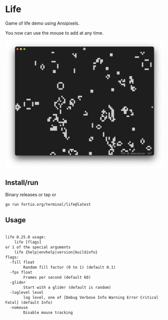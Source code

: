 # Life

Game of life demo using Ansipixels.

You now can use the mouse to add at any time.

![screenshot](life.png)

## Install/run
Binary releases or tap or

```
go run fortio.org/terminal/life@latest
```

## Usage

```

life 0.25.0 usage:
	life [flags]
or 1 of the special arguments
	life {help|envhelp|version|buildinfo}
flags:
  -fill float
        Random fill factor (0 to 1) (default 0.1)
  -fps float
        Frames per second (default 60)
  -glider
        Start with a glider (default is random)
  -loglevel level
        log level, one of [Debug Verbose Info Warning Error Critical Fatal] (default Info)
  -nomouse
        Disable mouse tracking
```
